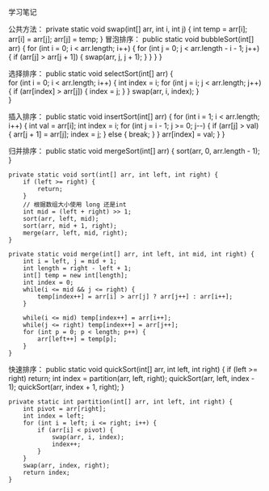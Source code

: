学习笔记

公共方法：
	private static void swap(int[] arr, int i, int j) {
		int temp = arr[i]; arr[i] = arr[j]; arr[j] = temp;
	}
冒泡排序：
	public static void bubbleSort(int[] arr) {
		for (int i = 0; i < arr.length; i++) {
			for (int j = 0; j < arr.length - i - 1; j++) {
				if (arr[j] > arr[j + 1]) {
					swap(arr, j, j + 1);
				}
			}
		}
	}
	
选择排序：
	public static void selectSort(int[] arr) {	
		for (int i = 0; i < arr.length; i++) {
			int index = i;
			for (int j = i; j < arr.length; j++) {
				if (arr[index] > arr[j]) {
					index = j;
				}
			}
			swap(arr, i, index);
		}	
	}

插入排序：
	public static void insertSort(int[] arr) {
		for (int i = 1; i < arr.length; i++) {
			int val = arr[i];
			int index = i;
			for (int j = i - 1; j >= 0; j--) {
				if (arr[j] > val) {
					arr[j + 1] = arr[j];
					index = j;
				} else {
					break;
				}
			}
			arr[index] = val;
		}
	}

归并排序：
	public static void mergeSort(int[] arr) {
		sort(arr, 0, arr.length - 1);
	}
	
	private static void sort(int[] arr, int left, int right) {
		if (left >= right) {
			return;
		}
		// 根据数组大小使用 long 还是int
		int mid = (left + right) >> 1;
		sort(arr, left, mid);
		sort(arr, mid + 1, right);
		merge(arr, left, mid, right);
	}
	
	private static void merge(int[] arr, int left, int mid, int right) {
		int i = left, j = mid + 1;
		int length = right - left + 1;
		int[] temp = new int[length];
		int index = 0;
		while(i <= mid && j <= right) {
			temp[index++] = arr[i] > arr[j] ? arr[j++] : arr[i++];
		}
		
		while(i <= mid) temp[index++] = arr[i++];
		while(j <= right) temp[index++] = arr[j++];
		for (int p = 0; p < length; p++) {
			arr[left++] = temp[p];
		}
	}

快速排序：
	public static void quickSort(int[] arr, int left, int right) {
		if (left >= right) return;
		int index = partition(arr, left, right);
		quickSort(arr, left, index - 1);
		quickSort(arr, index + 1, right);
	}
	
	private static int partition(int[] arr, int left, int right) {
		int pivot = arr[right];
		int index = left;
		for (int i = left; i <= right; i++) {
			if (arr[i] < pivot) {
				swap(arr, i, index);
				index++;
			}
		}
		swap(arr, index, right);
		return index;
	}
